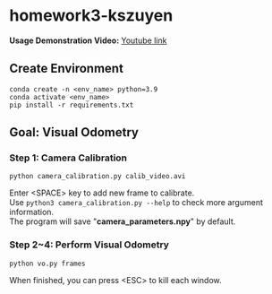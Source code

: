 # homework3-kszuyen
**Usage Demonstration Video:** [Youtube link](https://youtu.be/qtC661V8vtc)
## Create Environment
```
conda create -n <env_name> python=3.9
conda activate <env_name>
pip install -r requirements.txt
```
## Goal: Visual Odometry
### Step 1: Camera Calibration
```
python camera_calibration.py calib_video.avi
```
Enter \<SPACE\> key to add new frame to calibrate.  
Use `python3 camera_calibration.py --help` to check more argument information.  
The program will save "**camera_parameters.npy**" by default.  

### Step 2~4: Perform Visual Odometry
```
python vo.py frames
```
When finished, you can press \<ESC\> to kill each window.

